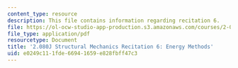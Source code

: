 ```yaml
---
content_type: resource
description: This file contains information regarding recitation 6.
file: https://ol-ocw-studio-app-production.s3.amazonaws.com/courses/2-080j-structural-mechanics-fall-2013/e0249c111fde66941659e828fbff47c3_MIT2_080JF13_Recitation6.pdf
file_type: application/pdf
resourcetype: Document
title: '2.080J Structural Mechanics Recitation 6: Energy Methods'
uid: e0249c11-1fde-6694-1659-e828fbff47c3
---
```

